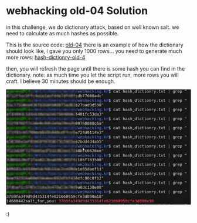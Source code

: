 # webhacking old-04 Solution

in this challenge, we do dictionary attack, based on well known salt. we need to calculate as much hashes as possible.

This is the source code: [old-04](./scripts/old-04.py)
there is an example of how the dictionary should look like, i gave you only 1000 rows... you need to generate much more rows: [hash-dictionry-old-4](./scripts/hash-dictionry-old-4.txt)

then, you will refresh the page until there is some hash you can find in the dictionary.
note: as much time you let the script run, more rows you will craft. I believe 30 minutes should be enough.

![alt text](./images/old-04.png)
 
:)